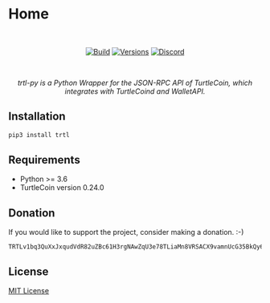 <p align="center"><h1>Home</h1></p>

<p>&nbsp;</p>
<p align="center"><a href="https://travis-ci.org/github/sohamb03/trtl-py" rel="nofollow"><img src="https://travis-ci.org/sohamb03/trtl-py.svg?branch=master" alt="Build" style="max-width:100%;"></a>
<a href="https://pypi.org/project/trtl/" rel="nofollow"><img src="https://img.shields.io/badge/python-3.6%20%7C%203.7%20%7C%203.8-blue" alt="Versions" style="max-width:100%;"></a>
<a href="https://chat.turtlecoin.lol"><img src="https://img.shields.io/discord/388915017187328002" alt="Discord" style="max-width:100%;"></a></p>
<p>&nbsp;</p>
 
<p align="center"><i>trtl-py is a Python Wrapper for the JSON-RPC API of TurtleCoin, which integrates with TurtleCoind and WalletAPI.</i></p>

  
## Installation

```sh
pip3 install trtl
```

## Requirements

* Python &gt;= 3.6 
* TurtleCoin version 0.24.0

## Donation

If you would like to support  the project, consider making a donation. :-)

```
TRTLv1bq3QuXxJxqudVdR82uZBc61H3rgNAwZqU3e78TLiaMn8VRSACX9vamnUcG35BkQy6VfwUy5CsV9YNomioPGGyVhHH4DMc
```

## License

[MIT License](https://github.com/sohamb03/trtl-py/blob/master/LICENSE)
